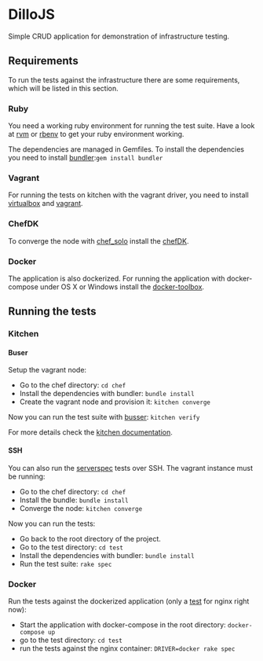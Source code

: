 # DilloJS
Simple CRUD application for demonstration of infrastructure testing.

## Requirements
To run the tests against the infrastructure there are some requirements, which
will be listed in this section.

### Ruby
You need a working ruby environment for running the test suite. Have a look at
[rvm](https://rvm.io/) or [rbenv](https://github.com/sstephenson/rbenv) to get
your ruby environment working.

The dependencies are managed in Gemfiles. To install the dependencies you need
to install [bundler](http://bundler.io/):`gem install bundler`

### Vagrant
For running the tests on kitchen with the vagrant driver, you need to install
[virtualbox](https://www.virtualbox.org/) and
[vagrant](https://www.vagrantup.com/).

### ChefDK
To converge the node with [chef\_solo](https://docs.chef.io/chef_solo.html)
install the [chefDK](https://downloads.chef.io/chef-dk/).

### Docker
The application is also dockerized. For running the application with
docker-compose under OS X or Windows install the
[docker-toolbox](https://www.docker.com/docker-toolbox).

## Running the tests
### Kitchen
#### Buser
Setup the vagrant node:
- Go to the chef directory: `cd chef`
- Install the dependencies with bundler: `bundle install`
- Create the vagrant node and provision it: `kitchen converge`

Now you can run the test suite with
[busser](https://github.com/test-kitchen/busser): `kitchen verify`

For more details check the [kitchen documentation](http://kitchen.ci/).

#### SSH
You can also run the [serverspec](http://serverspec.org/) tests over SSH.
The vagrant instance must be running:
- Go to the chef directory: `cd chef`
- Install the bundle: `bundle install`
- Converge the node: `kitchen converge`

Now you can run the tests:
- Go back to the root directory of the project.
- Go to the test directory: `cd test`
- Install the dependencies with bundler: `bundle install`
- Run the test suite: `rake spec`

### Docker
Run the tests against the dockerized application (only a
[test](/test/spec/docker/nginx_spec.rb) for nginx right now):
- Start the application with docker-compose in the root directory: `docker-compose up`
- go to the test directory: `cd test`
- run the tests against the nginx container: `DRIVER=docker rake spec`
